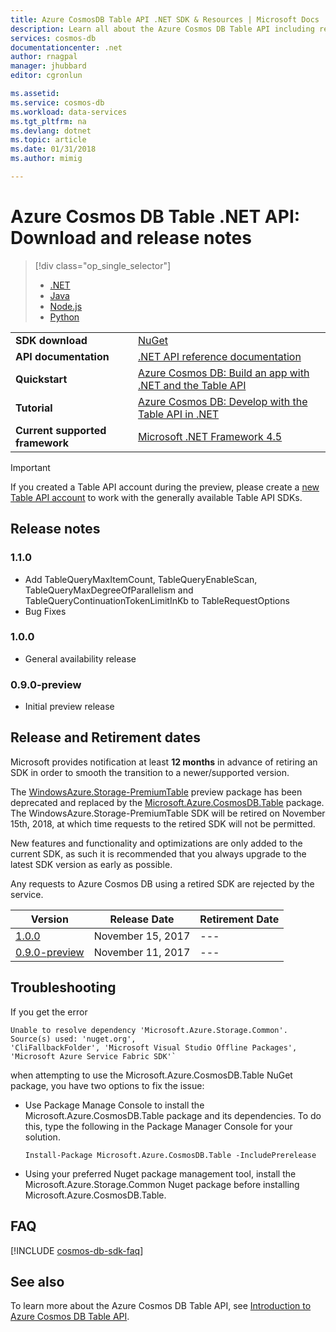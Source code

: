```yaml
---
title: Azure CosmosDB Table API .NET SDK & Resources | Microsoft Docs
description: Learn all about the Azure Cosmos DB Table API including release dates, retirement dates, and changes made between each version.
services: cosmos-db
documentationcenter: .net
author: rnagpal
manager: jhubbard
editor: cgronlun

ms.assetid: 
ms.service: cosmos-db
ms.workload: data-services
ms.tgt_pltfrm: na
ms.devlang: dotnet
ms.topic: article
ms.date: 01/31/2018
ms.author: mimig

---
```

# Azure Cosmos DB Table .NET API: Download and release notes
> [!div class="op_single_selector"]
> * [.NET](table-sdk-dotnet.md)
> * [Java](table-sdk-java.md)
> * [Node.js](table-sdk-nodejs.md)
> * [Python](table-sdk-python.md)

|   |   |
|---|---|
|**SDK download**|[NuGet](https://aka.ms/acdbtablenuget)|
|**API documentation**|[.NET API reference documentation](https://aka.ms/acdbtableapiref)|
|**Quickstart**|[Azure Cosmos DB: Build an app with .NET and the Table API](create-table-dotnet.md)|
|**Tutorial**|[Azure Cosmos DB: Develop with the Table API in .NET](tutorial-develop-table-dotnet.md)|
|**Current supported framework**|[Microsoft .NET Framework 4.5](https://www.microsoft.com/download/details.aspx?id=30653)|

> [!IMPORTANT]
> If you created a Table API account during the preview, please create a [new Table API account](create-table-dotnet.md#create-a-database-account) to work with the generally available Table API SDKs.
>

## Release notes

### <a name="1.1.0"/>1.1.0
* Add TableQueryMaxItemCount, TableQueryEnableScan, TableQueryMaxDegreeOfParallelism and TableQueryContinuationTokenLimitInKb to TableRequestOptions
* Bug Fixes

### <a name="1.0.0"/>1.0.0
* General availability release

### <a name="0.1.0-preview"/>0.9.0-preview
* Initial preview release

## Release and Retirement dates
Microsoft provides notification at least **12 months** in advance of retiring an SDK in order to smooth the transition to a newer/supported version.

The [WindowsAzure.Storage-PremiumTable](https://www.nuget.org/packages/WindowsAzure.Storage-PremiumTable/0.1.0-preview) preview package has been deprecated and replaced by the [Microsoft.Azure.CosmosDB.Table](https://www.nuget.org/packages/Microsoft.Azure.CosmosDB.Table) package. The WindowsAzure.Storage-PremiumTable SDK will be retired on November 15th, 2018, at which time requests to the retired SDK will not be permitted.

New features and functionality and optimizations are only added to the current SDK, as such it is recommended that you always upgrade to the latest SDK version as early as possible. 

Any requests to Azure Cosmos DB using a retired SDK are rejected by the service.
<br/>

| Version | Release Date | Retirement Date |
| --- | --- | --- |
| [1.0.0](#1.0.0) |November 15, 2017|--- |
| [0.9.0-preview](#0.9.0-preview) |November 11, 2017 |--- |

## Troubleshooting

If you get the error 

```
Unable to resolve dependency 'Microsoft.Azure.Storage.Common'. Source(s) used: 'nuget.org', 
'CliFallbackFolder', 'Microsoft Visual Studio Offline Packages', 'Microsoft Azure Service Fabric SDK'`
```

when attempting to use the Microsoft.Azure.CosmosDB.Table NuGet package, you have two options to fix the issue:

* Use Package Manage Console to install the Microsoft.Azure.CosmosDB.Table package and its dependencies. To do this, type the following in the Package Manager Console for your solution. 
    ```
    Install-Package Microsoft.Azure.CosmosDB.Table -IncludePrerelease
    ```
    
* Using your preferred Nuget package management tool, install the Microsoft.Azure.Storage.Common Nuget package before installing Microsoft.Azure.CosmosDB.Table.

## FAQ

[!INCLUDE [cosmos-db-sdk-faq](../../includes/cosmos-db-sdk-faq.md)]

## See also
To learn more about the Azure Cosmos DB Table API, see [Introduction to Azure Cosmos DB Table API](table-introduction.md). 
